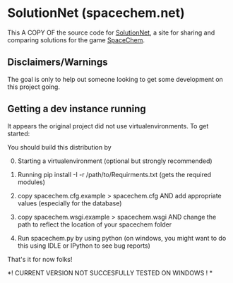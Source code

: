 # SolutionNet (spacechem.net)

This A COPY OF  the source code for [SolutionNet](http://spacechem.net), a site for sharing and comparing solutions for the game [SpaceChem](http://www.spacechemthegame.com).

## Disclaimers/Warnings

The goal is only to help out someone looking to get some development on this project going. 

## Getting a dev instance running

It appears the original project did not use virtualenvironments. To get started: 

You should build this distribution by 

0.  Starting a virtualenvironment (optional but strongly recommended)

1.  Running pip install -I -r /path/to/Requirments.txt (gets the required modules)

2.  copy spacechem.cfg.example > spacechem.cfg AND add appropriate values (especially for the database)
3.  copy spacechem.wsgi.example > spacechem.wsgi AND change the path to reflect the location of your spacechem folder
4.  Run spacechem.py by using python (on windows, you might want to do this using IDLE or IPython to see bug reports) 

That's it for now folks! 

*! CURRENT VERSION NOT SUCCESFULLY TESTED ON WINDOWS ! *
